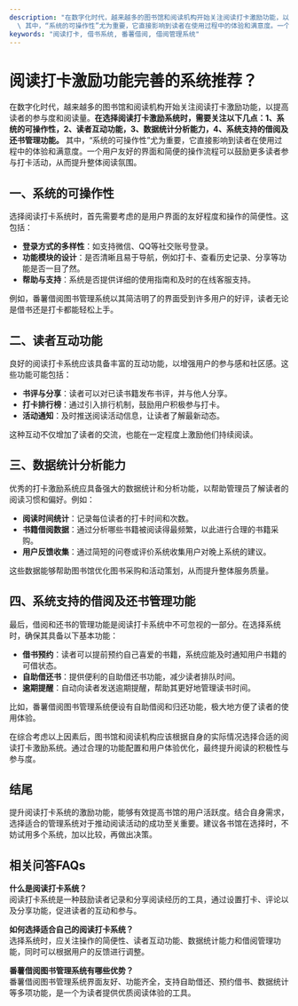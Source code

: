 ```yaml
---
description: "在数字化时代，越来越多的图书馆和阅读机构开始关注阅读打卡激励功能，以提高读者的参与度和阅读量。**在选择阅读打卡激励系统时，需要关注以下几点：1、系统的可操作性，2、读者互动功能，3、数据统计分析能力，4、系统支持的借阅及还书管理功能。**\
  \ 其中，“系统的可操作性”尤为重要，它直接影响到读者在使用过程中的体验和满意度。一个用户友好的界面和简便的操作流程可以鼓励更多读者参与打卡活动，从而提升整体阅读氛围。"
keywords: "阅读打卡, 借书系统, 番薯借阅, 借阅管理系统"
---
```

# 阅读打卡激励功能完善的系统推荐？

在数字化时代，越来越多的图书馆和阅读机构开始关注阅读打卡激励功能，以提高读者的参与度和阅读量。**在选择阅读打卡激励系统时，需要关注以下几点：1、系统的可操作性，2、读者互动功能，3、数据统计分析能力，4、系统支持的借阅及还书管理功能。** 其中，“系统的可操作性”尤为重要，它直接影响到读者在使用过程中的体验和满意度。一个用户友好的界面和简便的操作流程可以鼓励更多读者参与打卡活动，从而提升整体阅读氛围。

## **一、系统的可操作性**

选择阅读打卡系统时，首先需要考虑的是用户界面的友好程度和操作的简便性。这包括：

- **登录方式的多样性**：如支持微信、QQ等社交账号登录。
- **功能模块的设计**：是否清晰且易于导航，例如打卡、查看历史记录、分享等功能是否一目了然。
- **帮助与支持**：系统是否提供详细的使用指南和及时的在线客服支持。

例如，番薯借阅图书管理系统以其简洁明了的界面受到许多用户的好评，读者无论是借书还是打卡都能轻松上手。

## **二、读者互动功能**

良好的阅读打卡系统应该具备丰富的互动功能，以增强用户的参与感和社区感。这些功能可能包括：

- **书评与分享**：读者可以对已读书籍发布书评，并与他人分享。
- **打卡排行榜**：通过引入排行机制，鼓励用户积极参与打卡。
- **活动通知**：及时推送阅读活动信息，让读者了解最新动态。

这种互动不仅增加了读者的交流，也能在一定程度上激励他们持续阅读。

## **三、数据统计分析能力**

优秀的打卡激励系统应具备强大的数据统计和分析功能，以帮助管理员了解读者的阅读习惯和偏好。例如：

- **阅读时间统计**：记录每位读者的打卡时间和次数。
- **书籍借阅数据**：通过分析哪些书籍被阅读得最频繁，以此进行合理的书籍采购。
- **用户反馈收集**：通过简短的问卷或评价系统收集用户对晚上系统的建议。

这些数据能够帮助图书馆优化图书采购和活动策划，从而提升整体服务质量。

## **四、系统支持的借阅及还书管理功能**

最后，借阅和还书的管理功能是阅读打卡系统中不可忽视的一部分。在选择系统时，确保其具备以下基本功能：

- **借书预约**：读者可以提前预约自己喜爱的书籍，系统应能及时通知用户书籍的可借状态。
- **自助借还书**：提供便利的自助借还书功能，减少读者排队时间。
- **逾期提醒**：自动向读者发送逾期提醒，帮助其更好地管理读书时间。

比如，番薯借阅图书管理系统便设有自助借阅和归还功能，极大地方便了读者的使用体验。

在综合考虑以上因素后，图书馆和阅读机构应该根据自身的实际情况选择合适的阅读打卡激励系统。通过合理的功能配置和用户体验优化，最终提升阅读的积极性与参与度。

## 结尾

提升阅读打卡系统的激励功能，能够有效提高书馆的用户活跃度。结合自身需求，选择适合的管理系统对于推动阅读活动的成功至关重要。建议各书馆在选择时，不妨试用多个系统，加以比较，再做出决策。

## 相关问答FAQs

**什么是阅读打卡系统？**  
阅读打卡系统是一种鼓励读者记录和分享阅读经历的工具，通过设置打卡、评论以及分享功能，促进读者的互动和参与。

**如何选择适合自己的阅读打卡系统？**  
选择系统时，应关注操作的简便性、读者互动功能、数据统计能力和借阅管理功能，同时可以根据用户的反馈进行调整。

**番薯借阅图书管理系统有哪些优势？**  
番薯借阅图书管理系统界面友好、功能齐全，支持自助借还、预约借书、数据统计等多项功能，是一个为读者提供优质阅读体验的工具。
